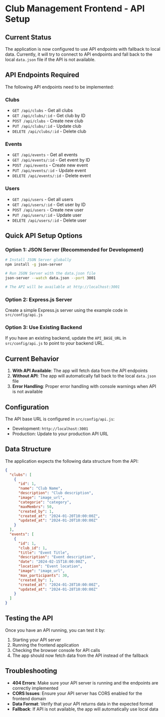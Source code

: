 # Club Management Frontend - API Setup

## Current Status
The application is now configured to use API endpoints with fallback to local data. Currently, it will try to connect to API endpoints and fall back to the local `data.json` file if the API is not available.

## API Endpoints Required

The following API endpoints need to be implemented:

### Clubs
- `GET /api/clubs` - Get all clubs
- `GET /api/clubs/:id` - Get club by ID
- `POST /api/clubs` - Create new club
- `PUT /api/clubs/:id` - Update club
- `DELETE /api/clubs/:id` - Delete club

### Events
- `GET /api/events` - Get all events
- `GET /api/events/:id` - Get event by ID
- `POST /api/events` - Create new event
- `PUT /api/events/:id` - Update event
- `DELETE /api/events/:id` - Delete event

### Users
- `GET /api/users` - Get all users
- `GET /api/users/:id` - Get user by ID
- `POST /api/users` - Create new user
- `PUT /api/users/:id` - Update user
- `DELETE /api/users/:id` - Delete user

## Quick API Setup Options

### Option 1: JSON Server (Recommended for Development)
```bash
# Install JSON Server globally
npm install -g json-server

# Run JSON Server with the data.json file
json-server --watch data.json --port 3001

# The API will be available at http://localhost:3001
```

### Option 2: Express.js Server
Create a simple Express.js server using the example code in `src/config/api.js`

### Option 3: Use Existing Backend
If you have an existing backend, update the `API_BASE_URL` in `src/config/api.js` to point to your backend URL.

## Current Behavior

1. **With API Available**: The app will fetch data from the API endpoints
2. **Without API**: The app will automatically fall back to the local `data.json` file
3. **Error Handling**: Proper error handling with console warnings when API is not available

## Configuration

The API base URL is configured in `src/config/api.js`:
- Development: `http://localhost:3001`
- Production: Update to your production API URL

## Data Structure

The application expects the following data structure from the API:

```json
{
  "clubs": [
    {
      "id": 1,
      "name": "Club Name",
      "description": "Club description",
      "image": "image_url",
      "categorie": "category",
      "maxMembrs": 50,
      "created_by": 1,
      "created_at": "2024-01-20T10:00:00Z",
      "updated_at": "2024-01-20T10:00:00Z"
    }
  ],
  "events": [
    {
      "id": 1,
      "club_id": 1,
      "title": "Event Title",
      "description": "Event description",
      "date": "2024-02-15T18:00:00Z",
      "location": "Event location",
      "image": "image_url",
      "max_participants": 30,
      "created_by": 1,
      "created_at": "2024-01-28T10:00:00Z",
      "updated_at": "2024-01-28T10:00:00Z"
    }
  ]
}
```

## Testing the API

Once you have an API running, you can test it by:

1. Starting your API server
2. Running the frontend application
3. Checking the browser console for API calls
4. The app should now fetch data from the API instead of the fallback

## Troubleshooting

- **404 Errors**: Make sure your API server is running and the endpoints are correctly implemented
- **CORS Issues**: Ensure your API server has CORS enabled for the frontend domain
- **Data Format**: Verify that your API returns data in the expected format
- **Fallback**: If API is not available, the app will automatically use local data
